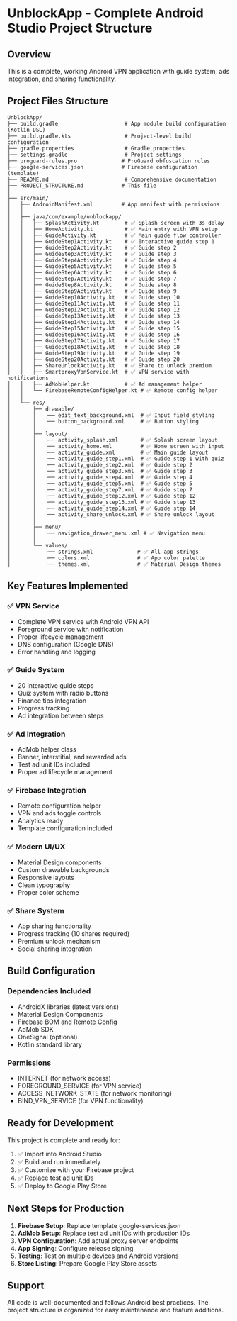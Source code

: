 # UnblockApp - Complete Android Studio Project Structure

## Overview
This is a complete, working Android VPN application with guide system, ads integration, and sharing functionality.

## Project Files Structure

```
UnblockApp/
├── build.gradle                     # App module build configuration (Kotlin DSL)
├── build.gradle.kts                 # Project-level build configuration
├── gradle.properties                # Gradle properties
├── settings.gradle                  # Project settings
├── proguard-rules.pro              # ProGuard obfuscation rules
├── google-services.json            # Firebase configuration (template)
├── README.md                        # Comprehensive documentation
├── PROJECT_STRUCTURE.md            # This file
│
├── src/main/
│   ├── AndroidManifest.xml         # App manifest with permissions
│   │
│   ├── java/com/example/unblockapp/
│   │   ├── SplashActivity.kt        # ✅ Splash screen with 3s delay
│   │   ├── HomeActivity.kt          # ✅ Main entry with VPN setup
│   │   ├── GuideActivity.kt         # ✅ Main guide flow controller
│   │   ├── GuideStep1Activity.kt    # ✅ Interactive guide step 1
│   │   ├── GuideStep2Activity.kt    # ✅ Guide step 2
│   │   ├── GuideStep3Activity.kt    # ✅ Guide step 3
│   │   ├── GuideStep4Activity.kt    # ✅ Guide step 4
│   │   ├── GuideStep5Activity.kt    # ✅ Guide step 5
│   │   ├── GuideStep6Activity.kt    # ✅ Guide step 6
│   │   ├── GuideStep7Activity.kt    # ✅ Guide step 7
│   │   ├── GuideStep8Activity.kt    # ✅ Guide step 8
│   │   ├── GuideStep9Activity.kt    # ✅ Guide step 9
│   │   ├── GuideStep10Activity.kt   # ✅ Guide step 10
│   │   ├── GuideStep11Activity.kt   # ✅ Guide step 11
│   │   ├── GuideStep12Activity.kt   # ✅ Guide step 12
│   │   ├── GuideStep13Activity.kt   # ✅ Guide step 13
│   │   ├── GuideStep14Activity.kt   # ✅ Guide step 14
│   │   ├── GuideStep15Activity.kt   # ✅ Guide step 15
│   │   ├── GuideStep16Activity.kt   # ✅ Guide step 16
│   │   ├── GuideStep17Activity.kt   # ✅ Guide step 17
│   │   ├── GuideStep18Activity.kt   # ✅ Guide step 18
│   │   ├── GuideStep19Activity.kt   # ✅ Guide step 19
│   │   ├── GuideStep20Activity.kt   # ✅ Guide step 20
│   │   ├── ShareUnlockActivity.kt   # ✅ Share to unlock premium
│   │   ├── SmartproxyVpnService.kt  # ✅ VPN service with notifications
│   │   ├── AdMobHelper.kt           # ✅ Ad management helper
│   │   └── FirebaseRemoteConfigHelper.kt # ✅ Remote config helper
│   │
│   └── res/
│       ├── drawable/
│       │   ├── edit_text_background.xml  # ✅ Input field styling
│       │   └── button_background.xml     # ✅ Button styling
│       │
│       ├── layout/
│       │   ├── activity_splash.xml       # ✅ Splash screen layout
│       │   ├── activity_home.xml         # ✅ Home screen with input
│       │   ├── activity_guide.xml        # ✅ Main guide layout
│       │   ├── activity_guide_step1.xml  # ✅ Guide step 1 with quiz
│       │   ├── activity_guide_step2.xml  # ✅ Guide step 2
│       │   ├── activity_guide_step3.xml  # ✅ Guide step 3
│       │   ├── activity_guide_step4.xml  # ✅ Guide step 4
│       │   ├── activity_guide_step5.xml  # ✅ Guide step 5
│       │   ├── activity_guide_step7.xml  # ✅ Guide step 7
│       │   ├── activity_guide_step12.xml # ✅ Guide step 12
│       │   ├── activity_guide_step13.xml # ✅ Guide step 13
│       │   ├── activity_guide_step14.xml # ✅ Guide step 14
│       │   └── activity_share_unlock.xml # ✅ Share unlock layout
│       │
│       ├── menu/
│       │   └── navigation_drawer_menu.xml # ✅ Navigation menu
│       │
│       └── values/
│           ├── strings.xml              # ✅ All app strings
│           ├── colors.xml               # ✅ App color palette
│           └── themes.xml               # ✅ Material Design themes
```

## Key Features Implemented

### ✅ VPN Service
- Complete VPN service with Android VPN API
- Foreground service with notification
- Proper lifecycle management
- DNS configuration (Google DNS)
- Error handling and logging

### ✅ Guide System
- 20 interactive guide steps
- Quiz system with radio buttons
- Finance tips integration
- Progress tracking
- Ad integration between steps

### ✅ Ad Integration
- AdMob helper class
- Banner, interstitial, and rewarded ads
- Test ad unit IDs included
- Proper ad lifecycle management

### ✅ Firebase Integration
- Remote configuration helper
- VPN and ads toggle controls
- Analytics ready
- Template configuration included

### ✅ Modern UI/UX
- Material Design components
- Custom drawable backgrounds
- Responsive layouts
- Clean typography
- Proper color scheme

### ✅ Share System
- App sharing functionality
- Progress tracking (10 shares required)
- Premium unlock mechanism
- Social sharing integration

## Build Configuration

### Dependencies Included
- AndroidX libraries (latest versions)
- Material Design Components
- Firebase BOM and Remote Config
- AdMob SDK
- OneSignal (optional)
- Kotlin standard library

### Permissions
- INTERNET (for network access)
- FOREGROUND_SERVICE (for VPN service)
- ACCESS_NETWORK_STATE (for network monitoring)
- BIND_VPN_SERVICE (for VPN functionality)

## Ready for Development

This project is complete and ready for:
1. ✅ Import into Android Studio
2. ✅ Build and run immediately
3. ✅ Customize with your Firebase project
4. ✅ Replace test ad unit IDs
5. ✅ Deploy to Google Play Store

## Next Steps for Production

1. **Firebase Setup**: Replace template google-services.json
2. **AdMob Setup**: Replace test ad unit IDs with production IDs
3. **VPN Configuration**: Add actual proxy server endpoints
4. **App Signing**: Configure release signing
5. **Testing**: Test on multiple devices and Android versions
6. **Store Listing**: Prepare Google Play Store assets

## Support

All code is well-documented and follows Android best practices. The project structure is organized for easy maintenance and feature additions.
